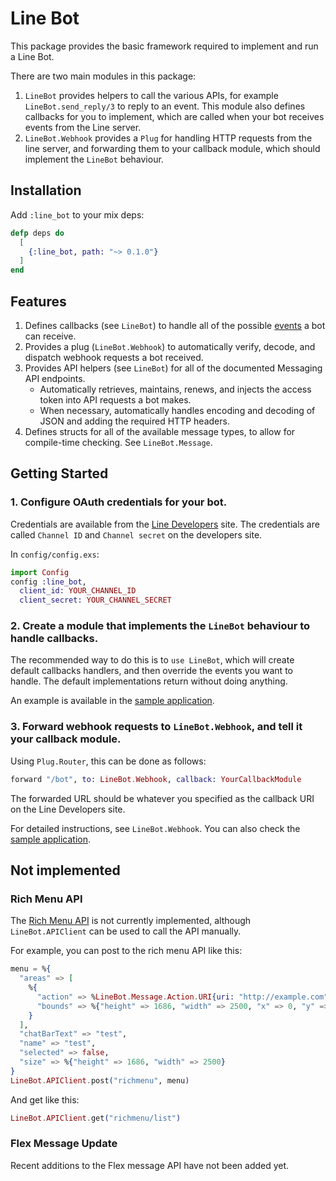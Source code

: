 # Line Bot

This package provides the basic framework required to implement and run a Line Bot.

There are two main modules in this package:

1. `LineBot` provides helpers to call the various APIs, for example `LineBot.send_reply/3` to reply to an event. This module also defines callbacks for you to implement, which are called when your bot receives events from the Line server.
2. `LineBot.Webhook` provides a `Plug` for handling HTTP requests from the line server, and forwarding them to your callback module, which should implement the `LineBot` behaviour.

## Installation

Add `:line_bot` to your mix deps:

```elixir
defp deps do
  [
    {:line_bot, path: "~> 0.1.0"}
  ]
end
```

## Features

1. Defines callbacks (see `LineBot`) to handle all of the possible [events](https://developers.line.biz/en/reference/messaging-api/#webhook-event-objects) a bot can receive.
1. Provides a plug (`LineBot.Webhook`) to automatically verify, decode, and dispatch webhook requests a bot received.
1. Provides API helpers (see `LineBot`) for all of the documented Messaging API endpoints.
   * Automatically retrieves, maintains, renews, and injects the access token into API requests a bot makes.
   * When necessary, automatically handles encoding and decoding of JSON and adding the required HTTP headers.
1. Defines structs for all of the available message types, to allow for compile-time checking. See `LineBot.Message`.


## Getting Started

### 1. Configure OAuth credentials for your bot.

Credentials are available from the [Line Developers](https://developers.line.biz/) site. The credentials are called `Channel ID` and `Channel secret` on the developers site.

In `config/config.exs`:

```elixir
import Config
config :line_bot,
  client_id: YOUR_CHANNEL_ID
  client_secret: YOUR_CHANNEL_SECRET
```

### 2. Create a module that implements the `LineBot` behaviour to handle callbacks.

The recommended way to do this is to `use LineBot`, which will create default callbacks handlers, and then override the events you want to handle. The default implementations return without doing anything.

An example is available in the [sample application](https://github.com/adamu/line_bot/tree/master/sample).

### 3. Forward webhook requests to `LineBot.Webhook`, and tell it your callback module.

Using `Plug.Router`, this can be done as follows:

```elixir
forward "/bot", to: LineBot.Webhook, callback: YourCallbackModule
```

The forwarded URL should be whatever you specified as the callback URI on the Line Developers site.

For detailed instructions, see `LineBot.Webhook`. You can also check the [sample application](https://github.com/adamu/line_bot/tree/master/sample).

## Not implemented

### Rich Menu API

The [Rich Menu API](https://developers.line.biz/en/reference/messaging-api/#rich-menu) is not currently implemented, although `LineBot.APIClient` can be used to call the API manually.

For example, you can post to the rich menu API like this:

```elixir
menu = %{
  "areas" => [
    %{
      "action" => %LineBot.Message.Action.URI{uri: "http://example.com"},
      "bounds" => %{"height" => 1686, "width" => 2500, "x" => 0, "y" => 0}
    }
  ],
  "chatBarText" => "test",
  "name" => "test",
  "selected" => false,
  "size" => %{"height" => 1686, "width" => 2500}
}
LineBot.APIClient.post("richmenu", menu)
```

And get like this:

```elixir
LineBot.APIClient.get("richmenu/list")
```

### Flex Message Update

Recent additions to the Flex message API have not been added yet.
